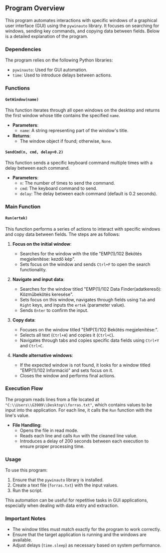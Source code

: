 ## Program Overview

This program automates interactions with specific windows of a graphical user interface (GUI) using the `pywinauto` library. It focuses on searching for windows, sending key commands, and copying data between fields. Below is a detailed explanation of the program.

### Dependencies

The program relies on the following Python libraries:
- `pywinauto`: Used for GUI automation.
- `time`: Used to introduce delays between actions.

### Functions

#### `GetWindow(name)`

This function iterates through all open windows on the desktop and returns the first window whose title contains the specified `name`.

- **Parameters**:
  - `name`: A string representing part of the window's title.
- **Returns**:
  - The window object if found; otherwise, `None`.

#### `SendCmd(n, cmd, delay=0.2)`

This function sends a specific keyboard command multiple times with a delay between each command.

- **Parameters**:
  - `n`: The number of times to send the command.
  - `cmd`: The keyboard command to send.
  - `delay`: The delay between each command (default is 0.2 seconds).

### Main Function

#### `Run(ertek)`

This function performs a series of actions to interact with specific windows and copy data between fields. The steps are as follows:

1. **Focus on the initial window**:
   - Searches for the window with the title "EMP(1)/102 Bekötés megjelenítése: kezdő kép".
   - Sets focus on the window and sends `Ctrl+F` to open the search functionality.

2. **Navigate and input data**:
   - Searches for the window titled "EMP(1)/102 Data Finder(adatkereső): Közműbekötés keresése".
   - Sets focus on this window, navigates through fields using `Tab` and `Right` keys, and inputs the `ertek` (parameter value).
   - Sends `Enter` to confirm the input.

3. **Copy data**:
   - Focuses on the window titled "EMP(1)/102 Bekötés megjelenítése:".
   - Selects all text (`Ctrl+A`) and copies it (`Ctrl+C`).
   - Navigates through tabs and copies specific data fields using `Ctrl+Y` and `Ctrl+C`.

4. **Handle alternative windows**:
   - If the expected window is not found, it looks for a window titled "EMP(1)/102 Információ" and sets focus on it.
   - Closes the window and performs final actions.

### Execution Flow

The program reads lines from a file located at `"C:\\Users\\G3909\\Desktop\\forras.txt"`, which contains values to be input into the application. For each line, it calls the `Run` function with the line's value.

- **File Handling**:
  - Opens the file in read mode.
  - Reads each line and calls `Run` with the cleaned line value.
  - Introduces a delay of 200 seconds between each execution to ensure proper processing time.

### Usage

To use this program:
1. Ensure that the `pywinauto` library is installed.
2. Create a text file (`forras.txt`) with the input values.
3. Run the script.

This automation can be useful for repetitive tasks in GUI applications, especially when dealing with data entry and extraction.

### Important Notes

- The window titles must match exactly for the program to work correctly.
- Ensure that the target application is running and the windows are available.
- Adjust delays (`time.sleep`) as necessary based on system performance.

